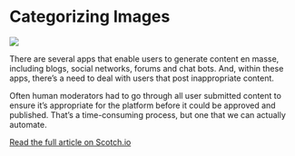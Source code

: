 # Categorizing Images


![](https://cdn.scotch.io/1/ngWMfW3lRSKvyUSeqwJ3_content-moderation-service-with-node-cloudinary.png.jpg)

There are several apps that enable users to generate content en masse, including blogs, social networks, forums and chat bots. And, within these apps, there’s a need to deal with users that post inappropriate content.

Often human moderators had to go through all user submitted content to ensure it’s appropriate for the platform before it could be approved and published. That’s a time-consuming process, but one that we can actually automate.

[Read the full article on Scotch.io](https://scotch.io/bar-talk/build-a-content-moderation-service-with-node-and-cloudinary)


